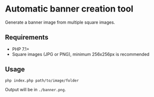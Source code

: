 # Automatic banner creation tool

Generate a banner image from multiple square images.

## Requirements

- PHP 7.1+
- Square images (JPG or PNG), minimum 256x256px is recommended

## Usage

`php index.php path/to/image/folder`

Output will be in `./banner.png`.
